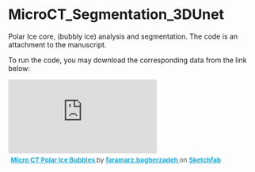 # MicroCT_Segmentation_3DUnet
Polar Ice core, (bubbly ice) analysis and segmentation. The code is an attachment to the manuscript.

To run the code, you may download the corresponding data from the link below:

<div class="sketchfab-embed-wrapper"> <iframe title="Micro CT Polar Ice Bubbles" frameborder="0" allowfullscreen mozallowfullscreen="true" webkitallowfullscreen="true" allow="autoplay; fullscreen; xr-spatial-tracking" xr-spatial-tracking execution-while-out-of-viewport execution-while-not-rendered web-share src="https://sketchfab.com/models/0143f225daa34a5e8ba50987c288474d/embed"> </iframe> <p style="font-size: 13px; font-weight: normal; margin: 5px; color: #4A4A4A;"> <a href="https://sketchfab.com/3d-models/micro-ct-polar-ice-bubbles-0143f225daa34a5e8ba50987c288474d?utm_medium=embed&utm_campaign=share-popup&utm_content=0143f225daa34a5e8ba50987c288474d" target="_blank" rel="nofollow" style="font-weight: bold; color: #1CAAD9;"> Micro CT Polar Ice Bubbles </a> by <a href="https://sketchfab.com/faramarz.bagherzadeh?utm_medium=embed&utm_campaign=share-popup&utm_content=0143f225daa34a5e8ba50987c288474d" target="_blank" rel="nofollow" style="font-weight: bold; color: #1CAAD9;"> faramarz.bagherzadeh </a> on <a href="https://sketchfab.com?utm_medium=embed&utm_campaign=share-popup&utm_content=0143f225daa34a5e8ba50987c288474d" target="_blank" rel="nofollow" style="font-weight: bold; color: #1CAAD9;">Sketchfab</a></p></div>
